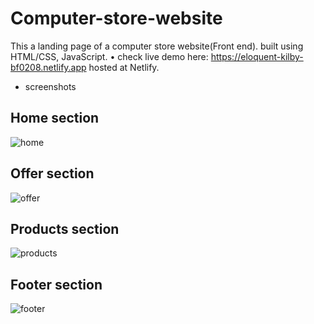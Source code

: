 # Computer-store-website

This a landing page of a computer store website(Front end). built using HTML/CSS, JavaScript.
• check live demo here: https://eloquent-kilby-bf0208.netlify.app
 hosted at Netlify.
 
 * screenshots
 
 Home section
 ------------
 ![home](https://user-images.githubusercontent.com/66163130/125702729-d14006ea-afbc-4b41-8b71-49e4d1cbf232.png)
 
 Offer section
 -------------
 ![offer](https://user-images.githubusercontent.com/66163130/125702759-497405fb-dba2-4be6-b5ad-92b7882b6b42.png)
 
 Products section
 ----------------
 ![products](https://user-images.githubusercontent.com/66163130/125702770-9e33171d-638c-4373-b1ba-eb717e9b4c05.png)
 
 Footer section
 --------------
 ![footer](https://user-images.githubusercontent.com/66163130/125702792-40576c7c-6184-4302-a6d4-0503820ae88f.png)
